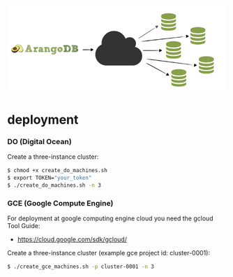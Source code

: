 ![ArangoDB-Deployment](https://raw.githubusercontent.com/hkernbach/images/master/arangodb/deployment/aranogdb_deploy_img.png)

# deployment

### DO (Digital Ocean)

Create a three-instance cluster:
```sh
$ chmod +x create_do_machines.sh
$ export TOKEN="your_token"
$ ./create_do_machines.sh -n 3
```

### GCE (Google Compute Engine)
For deployment at google computing engine cloud you need the gcloud Tool Guide:
  - https://cloud.google.com/sdk/gcloud/

Create a three-instance cluster (example gce project id: cluster-0001):
```sh
$ ./create_gce_machines.sh -p cluster-0001 -n 3
```
